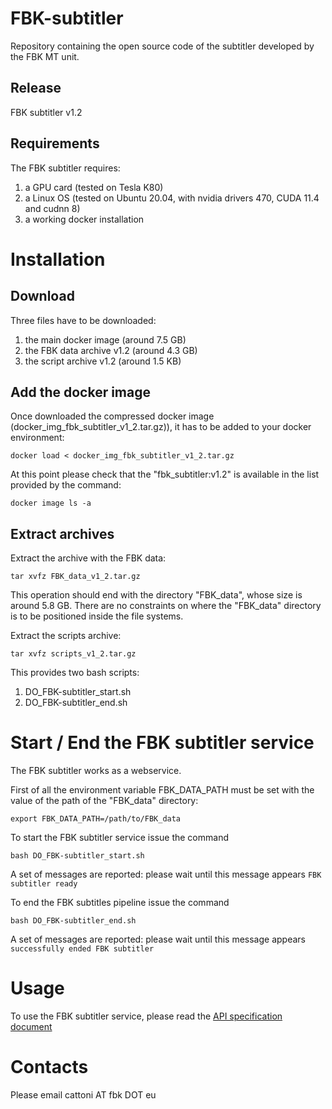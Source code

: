 # FBK-subtitler
Repository containing the open source code of the subtitler developed by the FBK MT unit.

## Release
FBK subtitler v1.2

##  Requirements
The FBK subtitler requires:
1. a GPU card (tested on Tesla K80)
2. a Linux OS (tested on Ubuntu 20.04, with nvidia drivers 470, CUDA 11.4 and cudnn 8)
3. a working docker installation

# Installation
## Download
Three files have to be downloaded:
1. the main docker image (around 7.5 GB)
2. the FBK data archive v1.2 (around 4.3 GB)
3. the script archive v1.2 (around 1.5 KB)

## Add the docker image
Once downloaded the compressed docker image (docker_img_fbk_subtitler_v1_2.tar.gz)), it has to be added to your docker environment:
```
docker load < docker_img_fbk_subtitler_v1_2.tar.gz
```
At this point please check that the "fbk_subtitler:v1.2" is available in the list provided by the command:
```
docker image ls -a
```

## Extract archives
Extract the archive with the FBK data:
```
tar xvfz FBK_data_v1_2.tar.gz
```
This operation should end with the directory "FBK_data", whose size is around 5.8 GB.
There are no constraints on where the "FBK_data" directory is to be positioned inside the file systems.

Extract the scripts archive:
```
tar xvfz scripts_v1_2.tar.gz
```
This provides two bash scripts:
1. DO_FBK-subtitler_start.sh
2. DO_FBK-subtitler_end.sh

# Start / End the FBK subtitler service
The FBK subtitler works as a webservice.

First of all the environment variable FBK_DATA_PATH must be set with the value of the path of the "FBK_data" directory:
```
export FBK_DATA_PATH=/path/to/FBK_data
```

To start the FBK subtitler service issue the command
```
bash DO_FBK-subtitler_start.sh
```
A set of messages are reported: please wait until this message appears
`FBK subtitler ready`

To end the FBK subtitles pipeline issue the command
```
bash DO_FBK-subtitler_end.sh
```
A set of messages are reported: please wait until this message appears
`successfully ended FBK subtitler`

# Usage
To use the FBK subtitler service, please read the [API specification document](https://docs.google.com/document/d/1WC8WcEfOibmNFhZWqMAJDqszL3xPTTc3SFoFGG0yHOs/edit?usp=sharing)

# Contacts
Please email cattoni AT fbk DOT eu
